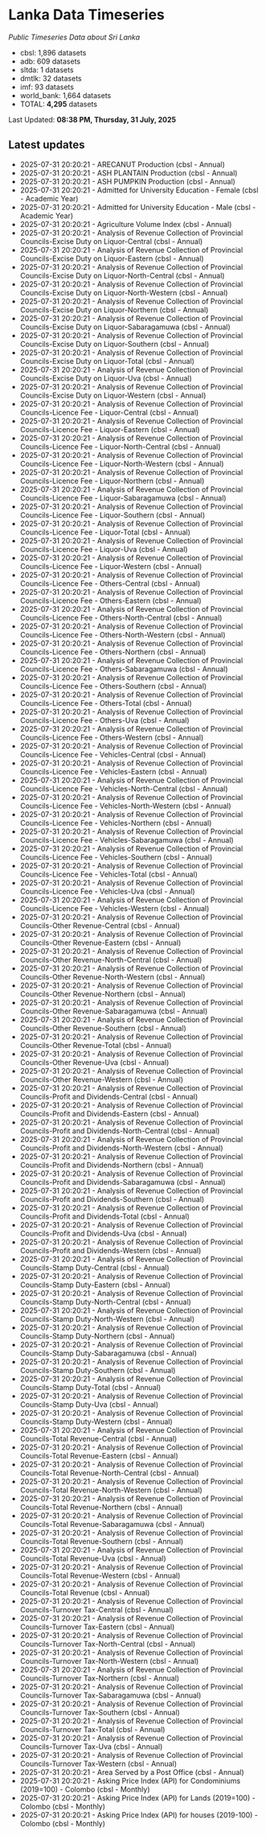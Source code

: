# Lanka Data Timeseries
*Public Timeseries Data about Sri Lanka*

* cbsl: 1,896 datasets
* adb: 609 datasets
* sltda: 1 datasets
* dmtlk: 32 datasets
* imf: 93 datasets
* world_bank: 1,664 datasets
* TOTAL: **4,295** datasets

Last Updated: **08:38 PM, Thursday, 31 July, 2025**

## Latest updates

* 2025-07-31 20:20:21 - ARECANUT Production (cbsl - Annual)
* 2025-07-31 20:20:21 - ASH PLANTAIN Production (cbsl - Annual)
* 2025-07-31 20:20:21 - ASH PUMPKIN Production (cbsl - Annual)
* 2025-07-31 20:20:21 - Admitted for University Education - Female (cbsl - Academic Year)
* 2025-07-31 20:20:21 - Admitted for University Education - Male (cbsl - Academic Year)
* 2025-07-31 20:20:21 - Agriculture Volume Index (cbsl - Annual)
* 2025-07-31 20:20:21 - Analysis of Revenue Collection of Provincial Councils-Excise Duty on Liquor-Central (cbsl - Annual)
* 2025-07-31 20:20:21 - Analysis of Revenue Collection of Provincial Councils-Excise Duty on Liquor-Eastern (cbsl - Annual)
* 2025-07-31 20:20:21 - Analysis of Revenue Collection of Provincial Councils-Excise Duty on Liquor-North-Central (cbsl - Annual)
* 2025-07-31 20:20:21 - Analysis of Revenue Collection of Provincial Councils-Excise Duty on Liquor-North-Western (cbsl - Annual)
* 2025-07-31 20:20:21 - Analysis of Revenue Collection of Provincial Councils-Excise Duty on Liquor-Northern (cbsl - Annual)
* 2025-07-31 20:20:21 - Analysis of Revenue Collection of Provincial Councils-Excise Duty on Liquor-Sabaragamuwa (cbsl - Annual)
* 2025-07-31 20:20:21 - Analysis of Revenue Collection of Provincial Councils-Excise Duty on Liquor-Southern (cbsl - Annual)
* 2025-07-31 20:20:21 - Analysis of Revenue Collection of Provincial Councils-Excise Duty on Liquor-Total (cbsl - Annual)
* 2025-07-31 20:20:21 - Analysis of Revenue Collection of Provincial Councils-Excise Duty on Liquor-Uva (cbsl - Annual)
* 2025-07-31 20:20:21 - Analysis of Revenue Collection of Provincial Councils-Excise Duty on Liquor-Western (cbsl - Annual)
* 2025-07-31 20:20:21 - Analysis of Revenue Collection of Provincial Councils-Licence Fee - Liquor-Central (cbsl - Annual)
* 2025-07-31 20:20:21 - Analysis of Revenue Collection of Provincial Councils-Licence Fee - Liquor-Eastern (cbsl - Annual)
* 2025-07-31 20:20:21 - Analysis of Revenue Collection of Provincial Councils-Licence Fee - Liquor-North-Central (cbsl - Annual)
* 2025-07-31 20:20:21 - Analysis of Revenue Collection of Provincial Councils-Licence Fee - Liquor-North-Western (cbsl - Annual)
* 2025-07-31 20:20:21 - Analysis of Revenue Collection of Provincial Councils-Licence Fee - Liquor-Northern (cbsl - Annual)
* 2025-07-31 20:20:21 - Analysis of Revenue Collection of Provincial Councils-Licence Fee - Liquor-Sabaragamuwa (cbsl - Annual)
* 2025-07-31 20:20:21 - Analysis of Revenue Collection of Provincial Councils-Licence Fee - Liquor-Southern (cbsl - Annual)
* 2025-07-31 20:20:21 - Analysis of Revenue Collection of Provincial Councils-Licence Fee - Liquor-Total (cbsl - Annual)
* 2025-07-31 20:20:21 - Analysis of Revenue Collection of Provincial Councils-Licence Fee - Liquor-Uva (cbsl - Annual)
* 2025-07-31 20:20:21 - Analysis of Revenue Collection of Provincial Councils-Licence Fee - Liquor-Western (cbsl - Annual)
* 2025-07-31 20:20:21 - Analysis of Revenue Collection of Provincial Councils-Licence Fee - Others-Central (cbsl - Annual)
* 2025-07-31 20:20:21 - Analysis of Revenue Collection of Provincial Councils-Licence Fee - Others-Eastern (cbsl - Annual)
* 2025-07-31 20:20:21 - Analysis of Revenue Collection of Provincial Councils-Licence Fee - Others-North-Central (cbsl - Annual)
* 2025-07-31 20:20:21 - Analysis of Revenue Collection of Provincial Councils-Licence Fee - Others-North-Western (cbsl - Annual)
* 2025-07-31 20:20:21 - Analysis of Revenue Collection of Provincial Councils-Licence Fee - Others-Northern (cbsl - Annual)
* 2025-07-31 20:20:21 - Analysis of Revenue Collection of Provincial Councils-Licence Fee - Others-Sabaragamuwa (cbsl - Annual)
* 2025-07-31 20:20:21 - Analysis of Revenue Collection of Provincial Councils-Licence Fee - Others-Southern (cbsl - Annual)
* 2025-07-31 20:20:21 - Analysis of Revenue Collection of Provincial Councils-Licence Fee - Others-Total (cbsl - Annual)
* 2025-07-31 20:20:21 - Analysis of Revenue Collection of Provincial Councils-Licence Fee - Others-Uva (cbsl - Annual)
* 2025-07-31 20:20:21 - Analysis of Revenue Collection of Provincial Councils-Licence Fee - Others-Western (cbsl - Annual)
* 2025-07-31 20:20:21 - Analysis of Revenue Collection of Provincial Councils-Licence Fee - Vehicles-Central (cbsl - Annual)
* 2025-07-31 20:20:21 - Analysis of Revenue Collection of Provincial Councils-Licence Fee - Vehicles-Eastern (cbsl - Annual)
* 2025-07-31 20:20:21 - Analysis of Revenue Collection of Provincial Councils-Licence Fee - Vehicles-North-Central (cbsl - Annual)
* 2025-07-31 20:20:21 - Analysis of Revenue Collection of Provincial Councils-Licence Fee - Vehicles-North-Western (cbsl - Annual)
* 2025-07-31 20:20:21 - Analysis of Revenue Collection of Provincial Councils-Licence Fee - Vehicles-Northern (cbsl - Annual)
* 2025-07-31 20:20:21 - Analysis of Revenue Collection of Provincial Councils-Licence Fee - Vehicles-Sabaragamuwa (cbsl - Annual)
* 2025-07-31 20:20:21 - Analysis of Revenue Collection of Provincial Councils-Licence Fee - Vehicles-Southern (cbsl - Annual)
* 2025-07-31 20:20:21 - Analysis of Revenue Collection of Provincial Councils-Licence Fee - Vehicles-Total (cbsl - Annual)
* 2025-07-31 20:20:21 - Analysis of Revenue Collection of Provincial Councils-Licence Fee - Vehicles-Uva (cbsl - Annual)
* 2025-07-31 20:20:21 - Analysis of Revenue Collection of Provincial Councils-Licence Fee - Vehicles-Western (cbsl - Annual)
* 2025-07-31 20:20:21 - Analysis of Revenue Collection of Provincial Councils-Other Revenue-Central (cbsl - Annual)
* 2025-07-31 20:20:21 - Analysis of Revenue Collection of Provincial Councils-Other Revenue-Eastern (cbsl - Annual)
* 2025-07-31 20:20:21 - Analysis of Revenue Collection of Provincial Councils-Other Revenue-North-Central (cbsl - Annual)
* 2025-07-31 20:20:21 - Analysis of Revenue Collection of Provincial Councils-Other Revenue-North-Western (cbsl - Annual)
* 2025-07-31 20:20:21 - Analysis of Revenue Collection of Provincial Councils-Other Revenue-Northern (cbsl - Annual)
* 2025-07-31 20:20:21 - Analysis of Revenue Collection of Provincial Councils-Other Revenue-Sabaragamuwa (cbsl - Annual)
* 2025-07-31 20:20:21 - Analysis of Revenue Collection of Provincial Councils-Other Revenue-Southern (cbsl - Annual)
* 2025-07-31 20:20:21 - Analysis of Revenue Collection of Provincial Councils-Other Revenue-Total (cbsl - Annual)
* 2025-07-31 20:20:21 - Analysis of Revenue Collection of Provincial Councils-Other Revenue-Uva (cbsl - Annual)
* 2025-07-31 20:20:21 - Analysis of Revenue Collection of Provincial Councils-Other Revenue-Western (cbsl - Annual)
* 2025-07-31 20:20:21 - Analysis of Revenue Collection of Provincial Councils-Profit and Dividends-Central (cbsl - Annual)
* 2025-07-31 20:20:21 - Analysis of Revenue Collection of Provincial Councils-Profit and Dividends-Eastern (cbsl - Annual)
* 2025-07-31 20:20:21 - Analysis of Revenue Collection of Provincial Councils-Profit and Dividends-North-Central (cbsl - Annual)
* 2025-07-31 20:20:21 - Analysis of Revenue Collection of Provincial Councils-Profit and Dividends-North-Western (cbsl - Annual)
* 2025-07-31 20:20:21 - Analysis of Revenue Collection of Provincial Councils-Profit and Dividends-Northern (cbsl - Annual)
* 2025-07-31 20:20:21 - Analysis of Revenue Collection of Provincial Councils-Profit and Dividends-Sabaragamuwa (cbsl - Annual)
* 2025-07-31 20:20:21 - Analysis of Revenue Collection of Provincial Councils-Profit and Dividends-Southern (cbsl - Annual)
* 2025-07-31 20:20:21 - Analysis of Revenue Collection of Provincial Councils-Profit and Dividends-Total (cbsl - Annual)
* 2025-07-31 20:20:21 - Analysis of Revenue Collection of Provincial Councils-Profit and Dividends-Uva (cbsl - Annual)
* 2025-07-31 20:20:21 - Analysis of Revenue Collection of Provincial Councils-Profit and Dividends-Western (cbsl - Annual)
* 2025-07-31 20:20:21 - Analysis of Revenue Collection of Provincial Councils-Stamp Duty-Central (cbsl - Annual)
* 2025-07-31 20:20:21 - Analysis of Revenue Collection of Provincial Councils-Stamp Duty-Eastern (cbsl - Annual)
* 2025-07-31 20:20:21 - Analysis of Revenue Collection of Provincial Councils-Stamp Duty-North-Central (cbsl - Annual)
* 2025-07-31 20:20:21 - Analysis of Revenue Collection of Provincial Councils-Stamp Duty-North-Western (cbsl - Annual)
* 2025-07-31 20:20:21 - Analysis of Revenue Collection of Provincial Councils-Stamp Duty-Northern (cbsl - Annual)
* 2025-07-31 20:20:21 - Analysis of Revenue Collection of Provincial Councils-Stamp Duty-Sabaragamuwa (cbsl - Annual)
* 2025-07-31 20:20:21 - Analysis of Revenue Collection of Provincial Councils-Stamp Duty-Southern (cbsl - Annual)
* 2025-07-31 20:20:21 - Analysis of Revenue Collection of Provincial Councils-Stamp Duty-Total (cbsl - Annual)
* 2025-07-31 20:20:21 - Analysis of Revenue Collection of Provincial Councils-Stamp Duty-Uva (cbsl - Annual)
* 2025-07-31 20:20:21 - Analysis of Revenue Collection of Provincial Councils-Stamp Duty-Western (cbsl - Annual)
* 2025-07-31 20:20:21 - Analysis of Revenue Collection of Provincial Councils-Total Revenue-Central (cbsl - Annual)
* 2025-07-31 20:20:21 - Analysis of Revenue Collection of Provincial Councils-Total Revenue-Eastern (cbsl - Annual)
* 2025-07-31 20:20:21 - Analysis of Revenue Collection of Provincial Councils-Total Revenue-North-Central (cbsl - Annual)
* 2025-07-31 20:20:21 - Analysis of Revenue Collection of Provincial Councils-Total Revenue-North-Western (cbsl - Annual)
* 2025-07-31 20:20:21 - Analysis of Revenue Collection of Provincial Councils-Total Revenue-Northern (cbsl - Annual)
* 2025-07-31 20:20:21 - Analysis of Revenue Collection of Provincial Councils-Total Revenue-Sabaragamuwa (cbsl - Annual)
* 2025-07-31 20:20:21 - Analysis of Revenue Collection of Provincial Councils-Total Revenue-Southern (cbsl - Annual)
* 2025-07-31 20:20:21 - Analysis of Revenue Collection of Provincial Councils-Total Revenue-Uva (cbsl - Annual)
* 2025-07-31 20:20:21 - Analysis of Revenue Collection of Provincial Councils-Total Revenue-Western (cbsl - Annual)
* 2025-07-31 20:20:21 - Analysis of Revenue Collection of Provincial Councils-Total Revenue (cbsl - Annual)
* 2025-07-31 20:20:21 - Analysis of Revenue Collection of Provincial Councils-Turnover Tax-Central (cbsl - Annual)
* 2025-07-31 20:20:21 - Analysis of Revenue Collection of Provincial Councils-Turnover Tax-Eastern (cbsl - Annual)
* 2025-07-31 20:20:21 - Analysis of Revenue Collection of Provincial Councils-Turnover Tax-North-Central (cbsl - Annual)
* 2025-07-31 20:20:21 - Analysis of Revenue Collection of Provincial Councils-Turnover Tax-North-Western (cbsl - Annual)
* 2025-07-31 20:20:21 - Analysis of Revenue Collection of Provincial Councils-Turnover Tax-Northern (cbsl - Annual)
* 2025-07-31 20:20:21 - Analysis of Revenue Collection of Provincial Councils-Turnover Tax-Sabaragamuwa (cbsl - Annual)
* 2025-07-31 20:20:21 - Analysis of Revenue Collection of Provincial Councils-Turnover Tax-Southern (cbsl - Annual)
* 2025-07-31 20:20:21 - Analysis of Revenue Collection of Provincial Councils-Turnover Tax-Total (cbsl - Annual)
* 2025-07-31 20:20:21 - Analysis of Revenue Collection of Provincial Councils-Turnover Tax-Uva (cbsl - Annual)
* 2025-07-31 20:20:21 - Analysis of Revenue Collection of Provincial Councils-Turnover Tax-Western (cbsl - Annual)
* 2025-07-31 20:20:21 - Area Served by a Post Office (cbsl - Annual)
* 2025-07-31 20:20:21 - Asking Price Index (API) for Condominiums (2019=100) - Colombo (cbsl - Monthly)
* 2025-07-31 20:20:21 - Asking Price Index (API) for Lands (2019=100) - Colombo (cbsl - Monthly)
* 2025-07-31 20:20:21 - Asking Price Index (API) for houses (2019-100) - Colombo (cbsl - Monthly)